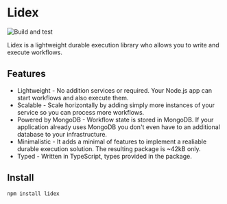 # Lidex

![Build and test](https://github.com/ferromir/lidex/actions/workflows/build-and-test.yml/badge.svg)

Lidex is a lightweight durable execution library who allows you to write and execute workflows.

## Features
* Lightweight - No addition services or required. Your Node.js app can start workflows and also execute them.
* Scalable - Scale horizontally by adding simply more instances of your service so you can process more workflows.
* Powered by MongoDB - Workflow state is stored in MongoDB. If your application already uses MongoDB you don't even have to an additional database to your infrastructure.
* Minimalistic - It adds a minimal of features to implement a realiable durable execution solution. The resulting package is ~42kB only.
* Typed - Written in TypeScript, types provided in the package.

## Install
```bash
npm install lidex
```